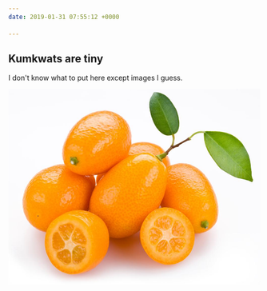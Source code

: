 ```yaml
---
date: 2019-01-31 07:55:12 +0000

---
```

## Kumkwats are tiny

I don't know what to put here except images I guess.

![](/uploads/kumquat.jpg)